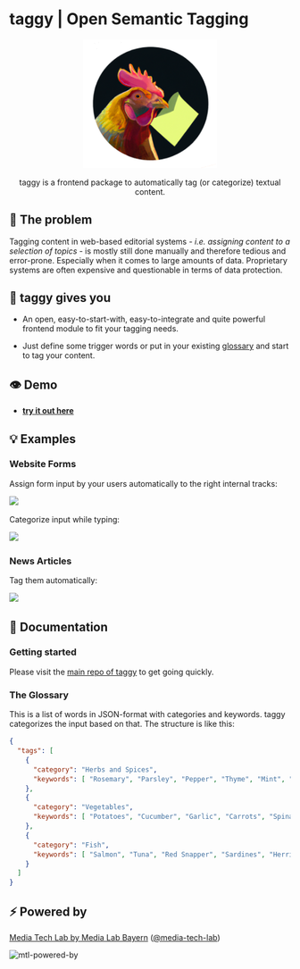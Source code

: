 # taggy | Open Semantic Tagging

<p align="center">
  <img width="240" alt="mtl-taggy" src="https://github.com/open-taggy/website/blob/main/static/img/logo.png">
</p>
<p align="center">
taggy is a frontend package to automatically tag (or categorize) textual content.
</p>

## 🧩 The problem

Tagging content in web-based editorial systems -
*i.e. assigning content to a selection of topics* - 
is mostly still done manually and therefore tedious and error-prone. Especially when it comes to large amounts of data.
Proprietary systems are often expensive and questionable in terms of data protection.

## 🎯 taggy gives you
- An open, easy-to-start-with, easy-to-integrate and quite powerful frontend module to fit your tagging needs.

- Just define some trigger words or put in your existing [glossary](#the-glossary) and start to tag your content. 

## 👁️ Demo

- **[try it out here](https://open-taggy.github.io/demo/)**

## 💡 Examples

### Website Forms
Assign form input by your users automatically to the right internal tracks:

<img src="/screencasts/screencast-shop_en_submit.gif" width="600" />

Categorize input while typing:

<img src="/screencasts/screencast-fan_en_live.gif" width="600" />

### News Articles
Tag them automatically:

<img src="/screencasts/screencast-media_en_media.gif" width="600" /> 

## 📘 Documentation

### Getting started
Please visit the [main repo of taggy](https://github.com/open-taggy/taggy) to get going quickly.

### The Glossary
This is a list of words in JSON-format with categories and keywords. taggy categorizes the input based on that.
The structure is like this:

```json
{
  "tags": [
    {
      "category": "Herbs and Spices",
      "keywords": [ "Rosemary", "Parsley", "Pepper", "Thyme", "Mint", "Chilli", "Basil", "Dill" ]
    },
    {
      "category": "Vegetables",
      "keywords": [ "Potatoes", "Cucumber", "Garlic", "Carrots", "Spinach", "Onion", "Mushrooms" ]
    },
    {
      "category": "Fish",
      "keywords": [ "Salmon", "Tuna", "Red Snapper", "Sardines", "Herring", "Flounder", "Bass", "Mackerel" ]
    }
  ]
}

```


## ⚡ Powered by

<a href="https://media-tech-lab.com">Media Tech Lab by Media Lab Bayern</a> (<a href="https://github.com/media-tech-lab">@media-tech-lab</a>)

<img width="240" alt="mtl-powered-by" src="https://user-images.githubusercontent.com/12242651/189848013-001839f4-f866-434c-b1d8-90b195ab738b.png">
